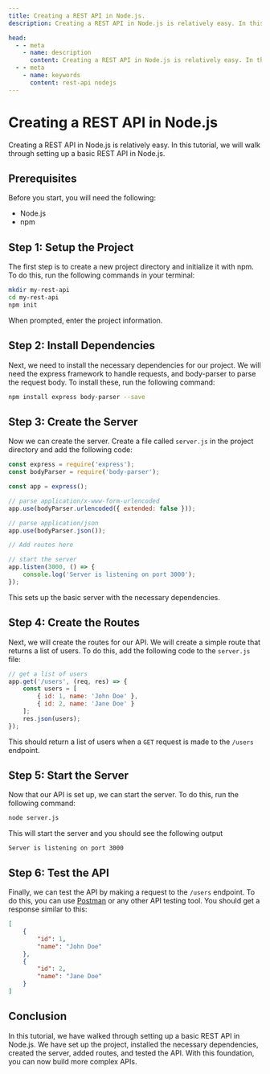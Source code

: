 ```yaml
---
title: Creating a REST API in Node.js.
description: Creating a REST API in Node.js is relatively easy. In this tutorial, we will walk through setting up a basic REST API in Node.js.

head:
  - - meta
    - name: description
      content: Creating a REST API in Node.js is relatively easy. In this tutorial, we will walk through setting up a basic REST API in Node.js.
  - - meta
    - name: keywords
      content: rest-api nodejs
---
```


# Creating a REST API in Node.js

Creating a REST API in Node.js is relatively easy. In this tutorial, we will walk through setting up a basic REST API in Node.js.

## Prerequisites

Before you start, you will need the following: 

- Node.js
- npm

## Step 1: Setup the Project

The first step is to create a new project directory and initialize it with npm. To do this, run the following commands in your terminal:

```bash
mkdir my-rest-api
cd my-rest-api
npm init
```

When prompted, enter the project information.

## Step 2: Install Dependencies

Next, we need to install the necessary dependencies for our project. We will need the express framework to handle requests, and body-parser to parse the request body. To install these, run the following command:

```bash
npm install express body-parser --save
```

## Step 3: Create the Server

Now we can create the server. Create a file called `server.js` in the project directory and add the following code:

```javascript
const express = require('express');
const bodyParser = require('body-parser');

const app = express();

// parse application/x-www-form-urlencoded
app.use(bodyParser.urlencoded({ extended: false }));

// parse application/json
app.use(bodyParser.json());

// Add routes here

// start the server
app.listen(3000, () => {
    console.log('Server is listening on port 3000');
});
```

This sets up the basic server with the necessary dependencies.

## Step 4: Create the Routes

Next, we will create the routes for our API. We will create a simple route that returns a list of users. To do this, add the following code to the `server.js` file:

```javascript
// get a list of users
app.get('/users', (req, res) => {
    const users = [
        { id: 1, name: 'John Doe' },
        { id: 2, name: 'Jane Doe' }
    ];
    res.json(users);
});
```

This should return a list of users when a `GET` request is made to the `/users` endpoint.

## Step 5: Start the Server

Now that our API is set up, we can start the server. To do this, run the following command:

```bash
node server.js
```

This will start the server and you should see the following output

```
Server is listening on port 3000
```

## Step 6: Test the API

Finally, we can test the API by making a request to the `/users` endpoint. To do this, you can use [Postman](https://www.getpostman.com/) or any other API testing tool. You should get a response similar to this:

```json
[
    {
        "id": 1,
        "name": "John Doe"
    },
    {
        "id": 2,
        "name": "Jane Doe"
    }
]
```

## Conclusion

In this tutorial, we have walked through setting up a basic REST API in Node.js. We have set up the project, installed the necessary dependencies, created the server, added routes, and tested the API. With this foundation, you can now build more complex APIs.